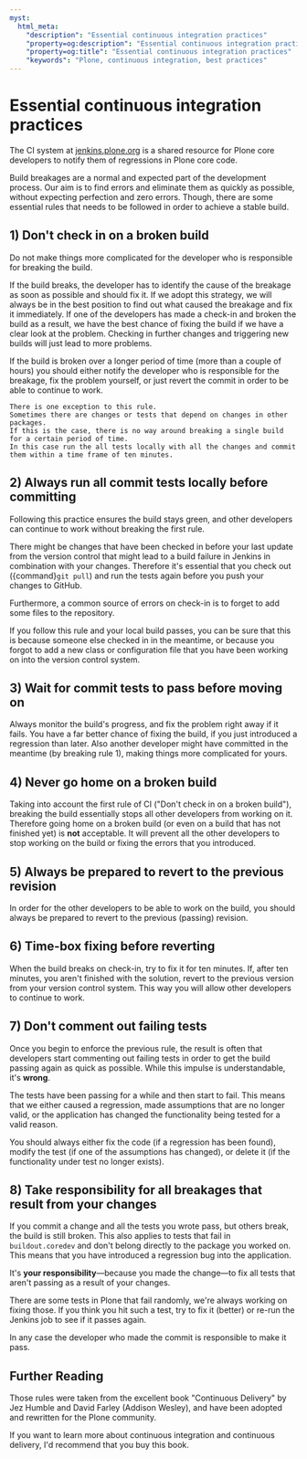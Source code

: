 ```yaml
---
myst:
  html_meta:
    "description": "Essential continuous integration practices"
    "property=og:description": "Essential continuous integration practices"
    "property=og:title": "Essential continuous integration practices"
    "keywords": "Plone, continuous integration, best practices"
---
```


# Essential continuous integration practices

The CI system at [jenkins.plone.org](https://jenkins.plone.org) is a shared resource for Plone core developers to notify them of regressions in Plone core code.

Build breakages are a normal and expected part of the development process.
Our aim is to find errors and eliminate them as quickly as possible, without expecting perfection and zero errors.
Though, there are some essential rules that needs to be followed in order to achieve a stable build.


## 1) Don't check in on a broken build

Do not make things more complicated for the developer who is responsible for breaking the build.

If the build breaks, the developer has to identify the cause of the breakage as soon as possible and should fix it.
If we adopt this strategy, we will always be in the best position to find out what caused the breakage and fix it immediately.
If one of the developers has made a check-in and broken the build as a result, we have the best chance of fixing the build if we have a clear look at the problem.
Checking in further changes and triggering new builds will just lead to more problems.

If the build is broken over a longer period of time (more than a couple of hours) you should either notify the developer who is responsible for the breakage, fix the problem yourself, or just revert the commit in order to be able to continue to work.

```note
There is one exception to this rule.
Sometimes there are changes or tests that depend on changes in other packages.
If this is the case, there is no way around breaking a single build for a certain period of time.
In this case run the all tests locally with all the changes and commit them within a time frame of ten minutes.
```


## 2) Always run all commit tests locally before committing

Following this practice ensures the build stays green, and other developers can continue to work without breaking the first rule.

There might be changes that have been checked in before your last update from the version control that might lead to a build failure in Jenkins in combination with your changes.
Therefore it's essential that you check out ({command}`git pull`) and run the tests again before you push your changes to GitHub.

Furthermore, a common source of errors on check-in is to forget to add some files to the repository.

If you follow this rule and your local build passes, you can be sure that this is because someone else checked in in the meantime, or because you forgot to add a new class or configuration file that you have been working on into the version control system.


## 3) Wait for commit tests to pass before moving on

Always monitor the build's progress, and fix the problem right away if it fails.
You have a far better chance of fixing the build, if you just introduced a regression than later.
Also another developer might have committed in the meantime (by breaking rule 1), making things more complicated for yours.


## 4) Never go home on a broken build

Taking into account the first rule of CI ("Don't check in on a broken build"), breaking the build essentially stops all other developers from working on it.
Therefore going home on a broken build (or even on a build that has not finished yet) is **not** acceptable.
It will prevent all the other developers to stop working on the build or fixing the errors that you introduced.


## 5) Always be prepared to revert to the previous revision

In order for the other developers to be able to work on the build, you should always be prepared to revert to the previous (passing) revision.


## 6) Time-box fixing before reverting

When the build breaks on check-in, try to fix it for ten minutes.
If, after ten minutes, you aren't finished with the solution, revert to the previous version from your version control system.
This way you will allow other developers to continue to work.


## 7) Don't comment out failing tests

Once you begin to enforce the previous rule, the result is often that developers start commenting out failing tests in order to get the build passing again as quick as possible.
While this impulse is understandable, it's **wrong**.

The tests have been passing for a while and then start to fail.
This means that we either caused a regression, made assumptions that are no longer valid, or the application has changed the functionality being tested for a valid reason.

You should always either fix the code (if a regression has been found), modify the test (if one of the assumptions has changed), or delete it (if the functionality under test no longer exists).


## 8) Take responsibility for all breakages that result from your changes

If you commit a change and all the tests you wrote pass, but others break, the build is still broken.
This also applies to tests that fail in `buildout.coredev` and don't belong directly to the package you worked on.
This means that you have introduced a regression bug into the application.

It's **your responsibility**—because you made the change—to fix all tests that aren't passing as a result of your changes.

There are some tests in Plone that fail randomly, we're always working on fixing those.
If you think you hit such a test, try to fix it (better) or re-run the Jenkins job to see if it passes again.

In any case the developer who made the commit is responsible to make it pass.


## Further Reading

Those rules were taken from the excellent book "Continuous Delivery" by Jez Humble and David Farley (Addison Wesley), and have been adopted and rewritten for the Plone community.

If you want to learn more about continuous integration and continuous delivery, I'd recommend that you buy this book.
